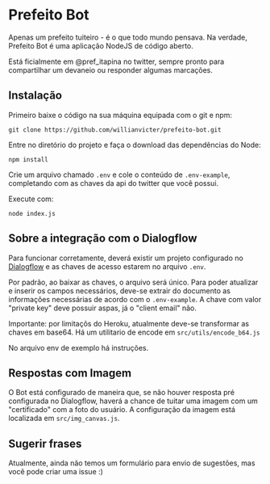 # Prefeito Bot

Apenas um prefeito tuiteiro - é o que todo mundo pensava.
Na verdade, Prefeito Bot é uma aplicação NodeJS de código aberto.

Está ficialmente em @pref_itapina no twitter, sempre pronto para compartilhar
um devaneio ou responder algumas marcações.

## Instalação

Primeiro baixe o código na sua máquina equipada com o git e npm:

`git clone https://github.com/willianvicter/prefeito-bot.git`

Entre no diretório do projeto e faça o download das dependências do Node:

`npm install`

Crie um arquivo chamado `.env` e cole o conteúdo de `.env-example`, completando
com as chaves da api do twitter que você possui.

Execute com:

`node index.js`

## Sobre a integração com o Dialogflow

Para funcionar corretamente, deverá existir um projeto configurado no [Dialogflow](dialogflow.cloud.google.com) e as chaves de acesso estarem no arquivo `.env`.

Por padrão, ao baixar as chaves, o arquivo será único. Para poder atualizar e inserir os campos necessários, deve-se extrair do documento as informações necessárias de acordo com o `.env-example`. A chave com valor "private key" deve possuir aspas, já o "client email" não.

Importante: por limitaçõs do Heroku, atualmente deve-se transformar as chaves em base64. Há um utilitario de encode em `src/utils/encode_b64.js`

No arquivo env de exemplo há instruções.

## Respostas com Imagem

O Bot está configurado de maneira que, se não houver resposta pré configurada no Dialogflow, haverá a chance de tuitar uma imagem com um "certificado" com a foto do usuário. A configuração da imagem está localizada em `src/img_canvas.js`.

## Sugerir frases

Atualmente, ainda não temos um formulário para envio de sugestões, mas você pode
criar uma issue :) 
